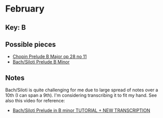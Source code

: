 # February

## Key: B

## Possible pieces

- [Chopin Prelude B Major op 28 no 11 ](https://www.youtube.com/watch?v=if581k1tE9U)
- [Bach/Siloti Prelude B Minor](https://www.youtube.com/watch?v=Yu06WnXlPCY)

## Notes
Bach/Siloti is quite challenging for me due to large spread of notes over a 10th (I can span a 9th).
I'm considering transcribing it to fit my hand. See also this video for reference:
- [Bach/Siloti Prelude in B minor TUTORIAL + NEW TRANSCRIPTION](https://youtu.be/oKxUyEzyS7M?si=Imanrxysj9uQ4cFK)